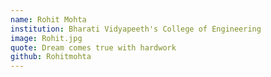 ```yaml
---
name: Rohit Mohta
institution: Bharati Vidyapeeth's College of Engineering
image: Rohit.jpg
quote: Dream comes true with hardwork
github: Rohitmohta
---
```

